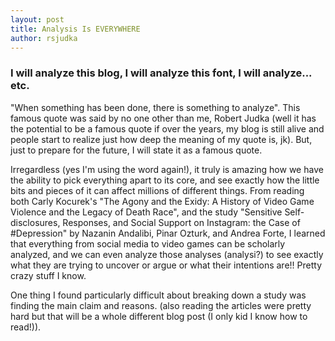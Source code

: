 ```yaml
---
layout: post
title: Analysis Is EVERYWHERE
author: rsjudka
---
```


### I will analyze this blog, I will analyze this font, I will analyze... etc.

"When something has been done, there is something to analyze". This famous quote was said by no one other than me, Robert Judka (well it has the potential to be a famous quote if over the years, my blog is still alive and people start to realize just how deep the meaning of my quote is, jk). But, just to prepare for the future, I will state it as a famous quote.

Irregardless (yes I'm using the word again!), it truly is amazing how we have the ability to pick everything apart to its core, and see exactly how the little bits and pieces of it can affect millions of different things. From reading both Carly Kocurek's "The Agony and the Exidy: A History of Video Game Violence and the Legacy of Death Race", and the study "Sensitive Self-disclosures, Responses, and Social Support on Instagram: the Case of #Depression" by Nazanin Andalibi, Pinar Ozturk, and Andrea Forte, I learned that everything from social media to video games can be scholarly analyzed, and we can even analyze those analyses (analysi?) to see exactly what they are trying to uncover or argue or what their intentions are!! Pretty crazy stuff I know.

One thing I found particularly difficult about breaking down a study was finding the main claim and reasons. (also reading the articles were pretty hard but that will be a whole different blog post (I only kid I know how to read!)).
